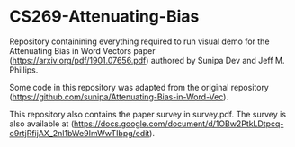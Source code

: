 # CS269-Attenuating-Bias

Repository containining everything required to run visual demo for the Attenuating Bias in Word Vectors paper (https://arxiv.org/pdf/1901.07656.pdf)
authored by Sunipa Dev and Jeff M. Phillips.

Some code in this repository was adapted from the original repository (https://github.com/sunipa/Attenuating-Bias-in-Word-Vec).

This repository also contains the paper survey in survey.pdf. The survey is also available at (https://docs.google.com/document/d/1OBw2PtkLDtpcq-o9rtjRfijAX_2nl1bWe9ImWwTIbpg/edit).
